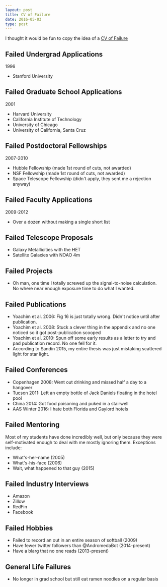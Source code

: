 ```yaml
---
layout: post
title: CV of Failure
date: 2016-05-03
type: post
---
```


I thought it would be fun to copy the idea of a [CV of Failure](http://www.princeton.edu/haushofer/Johannes_Haushofer_CV_of_Failures.pdf)

## Failed Undergrad Applications

1996

* Stanford University

## Failed Graduate School Applications

2001

* Harvard University
* California Institute of Technology
* University of Chicago
* University of California, Santa Cruz

## Failed Postdoctoral Fellowships

2007-2010

* Hubble Fellowship (made 1st round of cuts, not awarded)
* NSF Fellowship (made 1st round of cuts, not awarded)
* Space Telescope Fellowship (didn't apply, they sent me a rejection anyway)

## Failed Faculty Applications

2009-2012

* Over a dozen without making a single short list

## Failed Telescope Proposals

* Galaxy Metallicities with the HET
* Satellite Galaxies with NOAO 4m

## Failed Projects ##

* Oh man, one time I totally screwed up the signal-to-noise calculation. No where near enough exposure time to do what I wanted.

## Failed Publications ##

* Yoachim et al. 2006:  Fig 16 is just totally wrong. Didn't notice until after publication. 
* Yoachim et al. 2008: Stuck a clever thing in the appendix and no one noticed so it got post-publication scooped
* Yoachim et al. 2010: Spun off some early results as a letter to try and pad publication record. No one fell for it.
* According to Sandin 2015, my entire thesis was just mistaking scattered light for star light.

## Failed Conferences ##

* Copenhagen 2008: Went out drinking and missed half a day to a hangover
* Tucson 2011: Left an empty bottle of Jack Daniels floating in the hotel pool
* China 2014: Got food poisoning and puked in a stairwell
* AAS Winter 2016: I hate both Florida and Gaylord hotels

## Failed Mentoring ##

Most of my students have done incredibly well, but only because they were self-motivated enough to deal with me mostly ignoring them. Exceptions include:

* What's-her-name (2005)
* What's-his-face (2006)
* Wait, what happened to that guy (2015)

## Failed Industry Interviews ##

* Amazon
* Zillow
* RedFin
* Facebook

## Failed Hobbies ##

* Failed to record an out in an entire season of softball (2009)
* Have fewer twitter followers than @AndromedaBot (2014-present)
* Have a blarg that no one reads (2013-present)

## General Life Failures ##

* No longer in grad school but still eat ramen noodles on a regular basis

